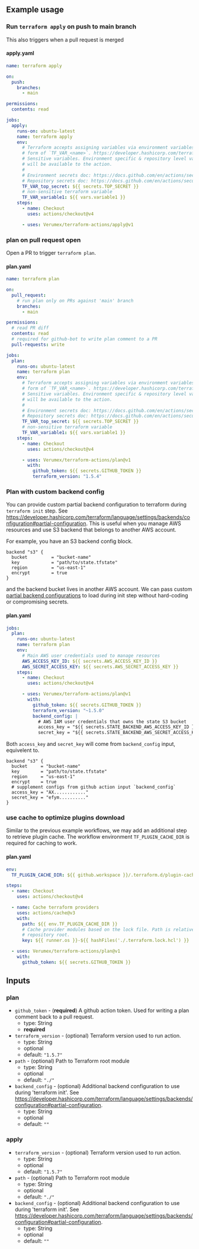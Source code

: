 ## Example usage

### Run `terraform apply` on push to main branch

This also triggers when a pull request is merged

#### apply.yaml

```yaml
name: terraform apply

on:
  push:
    branches:
      - main

permissions:
  contents: read

jobs:
  apply:
    runs-on: ubuntu-latest
    name: terraform apply
    env:
      # Terraform accepts assigning variables via environment variables in a
      # form of `TF_VAR_<name>`. https://developer.hashicorp.com/terraform/language/values/variables#environment-variables
      # Sensitive variables. Environment specific & repository level variables
      # will be available to the action.
      #
      # Environment secrets doc: https://docs.github.com/en/actions/security-guides/using-secrets-in-github-actions#creating-secrets-for-an-environment
      # Repository secrets doc: https://docs.github.com/en/actions/security-guides/using-secrets-in-github-actions
      TF_VAR_top_secret: ${{ secrets.TOP_SECRET }}
      # non-sensitive terraform variable
      TF_VAR_variable1: ${{ vars.variable1 }}
    steps:
      - name: Checkout
        uses: actions/checkout@v4

      - uses: Verumex/terraform-actions/apply@v1
```

### plan on pull request open

Open a PR to trigger `terraform plan`.

#### plan.yaml

```yaml
name: terraform plan

on:
  pull_request:
    # run plan only on PRs against 'main' branch
    branches:
      - main

permissions:
  # read PR diff
  contents: read
  # required for github-bot to write plan comment to a PR
  pull-requests: write

jobs:
  plan:
    runs-on: ubuntu-latest
    name: terraform plan
    env:
      # Terraform accepts assigning variables via environment variables in a
      # form of `TF_VAR_<name>`. https://developer.hashicorp.com/terraform/language/values/variables#environment-variables
      # Sensitive variables. Environment specific & repository level variables
      # will be available to the action.
      #
      # Environment secrets doc: https://docs.github.com/en/actions/security-guides/using-secrets-in-github-actions#creating-secrets-for-an-environment
      # Repository secrets doc: https://docs.github.com/en/actions/security-guides/using-secrets-in-github-actions
      TF_VAR_top_secret: ${{ secrets.TOP_SECRET }}
      # non-sensitive terraform variable
      TF_VAR_variable1: ${{ vars.variable1 }}
    steps:
      - name: Checkout
        uses: actions/checkout@v4

      - uses: Verumex/terraform-actions/plan@v1
        with:
          github_token: ${{ secrets.GITHUB_TOKEN }}
          terraform_version: "1.5.4"
```

### Plan with custom backend config

You can provide custom partial backend configuration to terraform during `terraform init` step. See https://developer.hashicorp.com/terraform/language/settings/backends/configuration#partial-configuration.
This is useful when you manage AWS resources and use S3 backend that belongs to another AWS account.

For example, you have an S3 backend config block.

```hcl
backend "s3" {
  bucket         = "bucket-name"
  key            = "path/to/state.tfstate"
  region         = "us-east-1"
  encrypt        = true
}
```

and the backend bucket lives in another AWS account. We can pass custom [partial backend configurations](https://developer.hashicorp.com/terraform/language/settings/backends/configuration#partial-configuration)
to load during init step without hard-coding or compromising secrets.

#### plan.yaml

```yaml
jobs:
  plan:
    runs-on: ubuntu-latest
    name: terraform plan
    env:
      # Main AWS user credentials used to manage resources
      AWS_ACCESS_KEY_ID: ${{ secrets.AWS_ACCESS_KEY_ID }}
      AWS_SECRET_ACCESS_KEY: ${{ secrets.AWS_SECRET_ACCESS_KEY }}
    steps:
      - name: Checkout
        uses: actions/checkout@v4

      - uses: Verumex/terraform-actions/plan@v1
        with:
          github_token: ${{ secrets.GITHUB_TOKEN }}
          terraform_version: "~1.5.0"
          backend_config: |
            # AWS IAM user credentials that owns the state S3 bucket
            access_key = "${{ secrets.STATE_BACKEND_AWS_ACCESS_KEY_ID }}"
            secret_key = "${{ secrets.STATE_BACKEND_AWS_SECRET_ACCESS_KEY }}"
```

Both `access_key` and `secret_key` will come from `backend_config` input, equivelent to.

```hcl
backend "s3" {
  bucket     = "bucket-name"
  key        = "path/to/state.tfstate"
  region     = "us-east-1"
  encrypt    = true
  # supplement configs from github action input `backend_config`
  access_key = "AX............"
  secret_key = "efym.........."
}
```

### use cache to optimize plugins download

Similar to the previous example workflows, we may add an additional step to retrieve
plugin cache. The workflow environment `TF_PLUGIN_CACHE_DIR` is required for
caching to work.

#### plan.yaml

```yaml
env:
  TF_PLUGIN_CACHE_DIR: ${{ github.workspace }}/.terraform.d/plugin-cache

steps:
  - name: Checkout
    uses: actions/checkout@v4

  - name: Cache terraform providers
    uses: actions/cache@v3
    with:
      path: ${{ env.TF_PLUGIN_CACHE_DIR }}
      # Cache provider modules based on the lock file. Path is relative from
      # repository root.
      key: ${{ runner.os }}-${{ hashFiles('./.terraform.lock.hcl') }}

  - uses: Verumex/terraform-actions/plan@v1
    with:
      github_token: ${{ secrets.GITHUB_TOKEN }}
```

## Inputs

### plan

- `github_token` - (**required**) A github action token. Used for writing a plan comment back to a pull request.
  - type: String
  - **required**
- `terraform_version` - (optional) Terraform version used to run action.
  - type: String
  - optional
  - default: `"1.5.7"`
- `path` - (optional) Path to Terraform root module
  - type: String
  - optional
  - default: `"./"`
- `backend_config` - (optional) Additional backend configuration to use during 'terraform init'. See https://developer.hashicorp.com/terraform/language/settings/backends/configuration#partial-configuration.
  - type: String
  - optional
  - default: `""`

### apply

- `terraform_version` - (optional) Terraform version used to run action.
  - type: String
  - optional
  - default: `"1.5.7"`
- `path` - (optional) Path to Terraform root module
  - type: String
  - optional
  - default: `"./"`
- `backend_config` - (optional) Additional backend configuration to use during 'terraform init'. See https://developer.hashicorp.com/terraform/language/settings/backends/configuration#partial-configuration.
  - type: String
  - optional
  - default: `""`
